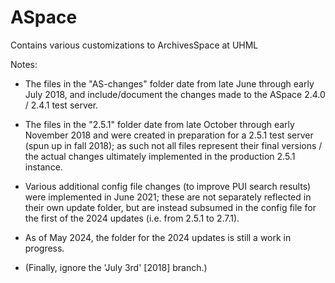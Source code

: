 # ASpace
Contains various customizations to ArchivesSpace at UHML

Notes:

  * The files in the "AS-changes" folder date from late June through early July 2018, and include/document the changes made to the ASpace 2.4.0 / 2.4.1 test server.
  
  * The files in the "2.5.1" folder date from late October through early November 2018 and were created in preparation for a 2.5.1 test server (spun up in fall 2018); as such not all files represent their final versions / the actual changes ultimately implemented in the production 2.5.1 instance.

  * Various additional config file changes (to improve PUI search results) were implemented in June 2021; these are not separately reflected in their own update folder, but are instead subsumed in the config file for the first of the 2024 updates (i.e. from 2.5.1 to 2.7.1).

  * As of May 2024, the folder for the 2024 updates is still a work in progress.

  * (Finally, ignore the 'July 3rd' [2018] branch.)
